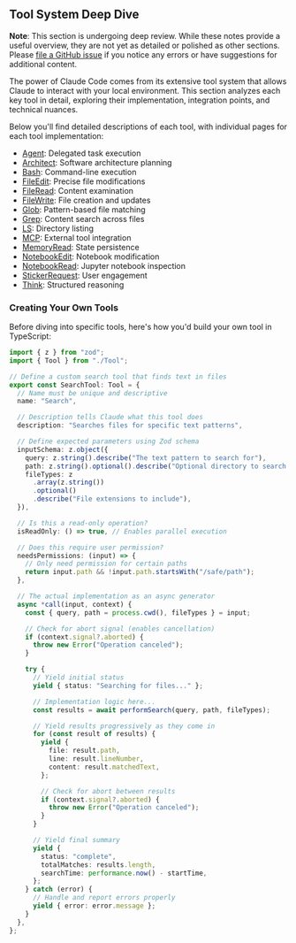 ## Tool System Deep Dive

**Note**: This section is undergoing deep review. While these notes provide a useful overview, they are not yet as detailed or polished as other sections. Please [file a GitHub issue](https://github.com/gerred/building-an-agentic-system/issues) if you notice any errors or have suggestions for additional content.

The power of Claude Code comes from its extensive tool system that allows Claude to interact with your local environment. This section analyzes each key tool in detail, exploring their implementation, integration points, and technical nuances.

Below you'll find detailed descriptions of each tool, with individual pages for each tool implementation:

- [Agent](tools/agent.md): Delegated task execution
- [Architect](tools/architect.md): Software architecture planning
- [Bash](tools/bash.md): Command-line execution
- [FileEdit](tools/fileedit.md): Precise file modifications
- [FileRead](tools/fileread.md): Content examination
- [FileWrite](tools/filewrite.md): File creation and updates
- [Glob](tools/glob.md): Pattern-based file matching
- [Grep](tools/grep.md): Content search across files
- [LS](tools/ls.md): Directory listing
- [MCP](tools/mcp.md): External tool integration
- [MemoryRead](tools/memoryread.md): State persistence
- [NotebookEdit](tools/notebookedit.md): Notebook modification
- [NotebookRead](tools/notebookread.md): Jupyter notebook inspection
- [StickerRequest](tools/stickerrequest.md): User engagement
- [Think](tools/think.md): Structured reasoning

### Creating Your Own Tools

Before diving into specific tools, here's how you'd build your own tool in TypeScript:

```typescript
import { z } from "zod";
import { Tool } from "./Tool";

// Define a custom search tool that finds text in files
export const SearchTool: Tool = {
  // Name must be unique and descriptive
  name: "Search",

  // Description tells Claude what this tool does
  description: "Searches files for specific text patterns",

  // Define expected parameters using Zod schema
  inputSchema: z.object({
    query: z.string().describe("The text pattern to search for"),
    path: z.string().optional().describe("Optional directory to search in"),
    fileTypes: z
      .array(z.string())
      .optional()
      .describe("File extensions to include"),
  }),

  // Is this a read-only operation?
  isReadOnly: () => true, // Enables parallel execution

  // Does this require user permission?
  needsPermissions: (input) => {
    // Only need permission for certain paths
    return input.path && !input.path.startsWith("/safe/path");
  },

  // The actual implementation as an async generator
  async *call(input, context) {
    const { query, path = process.cwd(), fileTypes } = input;

    // Check for abort signal (enables cancellation)
    if (context.signal?.aborted) {
      throw new Error("Operation canceled");
    }

    try {
      // Yield initial status
      yield { status: "Searching for files..." };

      // Implementation logic here...
      const results = await performSearch(query, path, fileTypes);

      // Yield results progressively as they come in
      for (const result of results) {
        yield {
          file: result.path,
          line: result.lineNumber,
          content: result.matchedText,
        };

        // Check for abort between results
        if (context.signal?.aborted) {
          throw new Error("Operation canceled");
        }
      }

      // Yield final summary
      yield {
        status: "complete",
        totalMatches: results.length,
        searchTime: performance.now() - startTime,
      };
    } catch (error) {
      // Handle and report errors properly
      yield { error: error.message };
    }
  },
};
```

